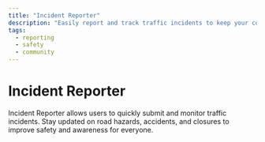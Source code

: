 ```yaml
---
title: "Incident Reporter"
description: "Easily report and track traffic incidents to keep your community informed."
tags:
  - reporting
  - safety
  - community
---
```

# Incident Reporter

Incident Reporter allows users to quickly submit and monitor traffic incidents. Stay updated on road hazards, accidents, and closures to improve safety and awareness for everyone.